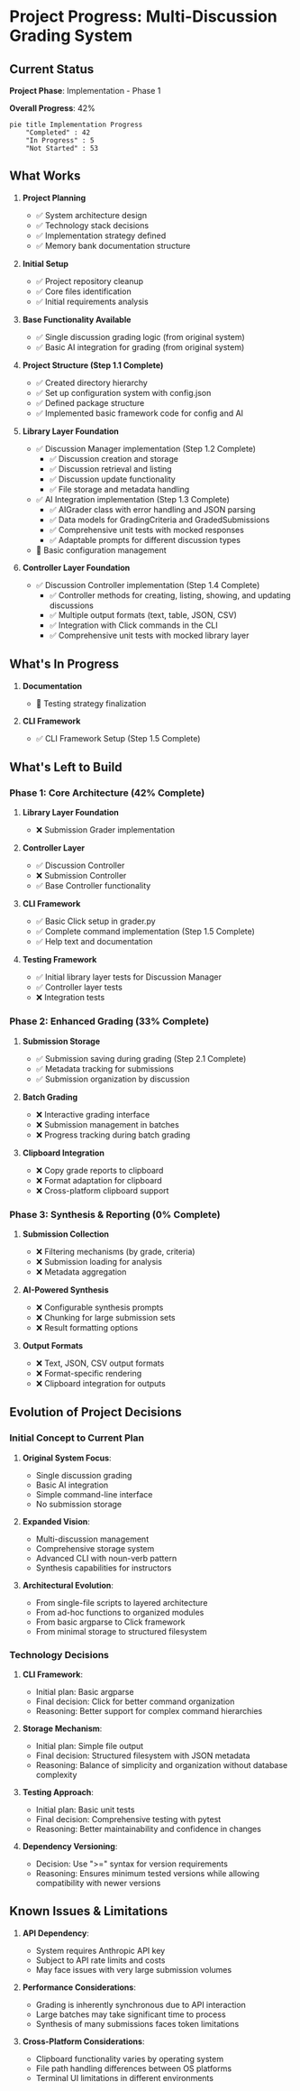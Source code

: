 # Project Progress: Multi-Discussion Grading System

## Current Status

**Project Phase**: Implementation - Phase 1

**Overall Progress**: 42%

```mermaid
pie title Implementation Progress
    "Completed" : 42
    "In Progress" : 5
    "Not Started" : 53
```

## What Works

1. **Project Planning**
   - ✅ System architecture design
   - ✅ Technology stack decisions
   - ✅ Implementation strategy defined
   - ✅ Memory bank documentation structure

2. **Initial Setup**
   - ✅ Project repository cleanup
   - ✅ Core files identification
   - ✅ Initial requirements analysis

3. **Base Functionality Available**
   - ✅ Single discussion grading logic (from original system)
   - ✅ Basic AI integration for grading (from original system)

4. **Project Structure (Step 1.1 Complete)**
   - ✅ Created directory hierarchy
   - ✅ Set up configuration system with config.json
   - ✅ Defined package structure
   - ✅ Implemented basic framework code for config and AI

5. **Library Layer Foundation**
   - ✅ Discussion Manager implementation (Step 1.2 Complete)
     - ✅ Discussion creation and storage
     - ✅ Discussion retrieval and listing
     - ✅ Discussion update functionality
     - ✅ File storage and metadata handling
   - ✅ AI Integration implementation (Step 1.3 Complete)
     - ✅ AIGrader class with error handling and JSON parsing
     - ✅ Data models for GradingCriteria and GradedSubmissions
     - ✅ Comprehensive unit tests with mocked responses
     - ✅ Adaptable prompts for different discussion types
   - 🔄 Basic configuration management

6. **Controller Layer Foundation**
   - ✅ Discussion Controller implementation (Step 1.4 Complete)
     - ✅ Controller methods for creating, listing, showing, and updating discussions
     - ✅ Multiple output formats (text, table, JSON, CSV)
     - ✅ Integration with Click commands in the CLI
     - ✅ Comprehensive unit tests with mocked library layer

## What's In Progress

1. **Documentation**
   - 🔄 Testing strategy finalization

2. **CLI Framework**
   - ✅ CLI Framework Setup (Step 1.5 Complete)

## What's Left to Build

### Phase 1: Core Architecture (42% Complete)

1. **Library Layer Foundation**
   - ❌ Submission Grader implementation

2. **Controller Layer**
   - ✅ Discussion Controller
   - ❌ Submission Controller
   - ✅ Base Controller functionality

3. **CLI Framework**
   - ✅ Basic Click setup in grader.py
   - ✅ Complete command implementation (Step 1.5 Complete)
   - ✅ Help text and documentation

4. **Testing Framework**
   - ✅ Initial library layer tests for Discussion Manager
   - ✅ Controller layer tests
   - ❌ Integration tests

### Phase 2: Enhanced Grading (33% Complete)

1. **Submission Storage**
   - ✅ Submission saving during grading (Step 2.1 Complete)
   - ✅ Metadata tracking for submissions
   - ✅ Submission organization by discussion

2. **Batch Grading**
   - ❌ Interactive grading interface
   - ❌ Submission management in batches
   - ❌ Progress tracking during batch grading

3. **Clipboard Integration**
   - ❌ Copy grade reports to clipboard
   - ❌ Format adaptation for clipboard
   - ❌ Cross-platform clipboard support

### Phase 3: Synthesis & Reporting (0% Complete)

1. **Submission Collection**
   - ❌ Filtering mechanisms (by grade, criteria)
   - ❌ Submission loading for analysis
   - ❌ Metadata aggregation

2. **AI-Powered Synthesis**
   - ❌ Configurable synthesis prompts
   - ❌ Chunking for large submission sets
   - ❌ Result formatting options

3. **Output Formats**
   - ❌ Text, JSON, CSV output formats
   - ❌ Format-specific rendering
   - ❌ Clipboard integration for outputs

## Evolution of Project Decisions

### Initial Concept to Current Plan

1. **Original System Focus**:
   - Single discussion grading
   - Basic AI integration
   - Simple command-line interface
   - No submission storage

2. **Expanded Vision**:
   - Multi-discussion management
   - Comprehensive storage system
   - Advanced CLI with noun-verb pattern
   - Synthesis capabilities for instructors

3. **Architectural Evolution**:
   - From single-file scripts to layered architecture
   - From ad-hoc functions to organized modules
   - From basic argparse to Click framework
   - From minimal storage to structured filesystem

### Technology Decisions

1. **CLI Framework**:
   - Initial plan: Basic argparse
   - Final decision: Click for better command organization
   - Reasoning: Better support for complex command hierarchies

2. **Storage Mechanism**:
   - Initial plan: Simple file output
   - Final decision: Structured filesystem with JSON metadata
   - Reasoning: Balance of simplicity and organization without database complexity

3. **Testing Approach**:
   - Initial plan: Basic unit tests
   - Final decision: Comprehensive testing with pytest
   - Reasoning: Better maintainability and confidence in changes

4. **Dependency Versioning**:
   - Decision: Use ">=" syntax for version requirements
   - Reasoning: Ensures minimum tested versions while allowing compatibility with newer versions

## Known Issues & Limitations

1. **API Dependency**:
   - System requires Anthropic API key
   - Subject to API rate limits and costs
   - May face issues with very large submission volumes

2. **Performance Considerations**:
   - Grading is inherently synchronous due to API interaction
   - Large batches may take significant time to process
   - Synthesis of many submissions faces token limitations

3. **Cross-Platform Considerations**:
   - Clipboard functionality varies by operating system
   - File path handling differences between OS platforms
   - Terminal UI limitations in different environments
